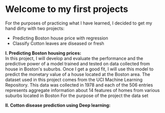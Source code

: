 # Welcome to my first projects
For the purposes of practicing what I have learned, I decided to get my hand dirty with two projects:
- Predicting Boston house price with regression
- Classify Cotton leaves are diseased or fresh

**I. Predicting Boston housing prices:**    
In this project, I will develop and evaluate the performance and the predictive power of a model trained and tested on data collected from house in Boston's suburbs.
Once I get a good fit, I will use this model to predict the monetary value of a house located at the Boston area.
The dataset used in this project comes from the UCI Machine Learning Repository. This data was collected in 1978 and each of the 506 entries represents aggregate information about 14 features of homes from various suburbs located in Boston
For the purpose of the project the data set 


**II. Cotton disease prediction using Deep learning:**  
